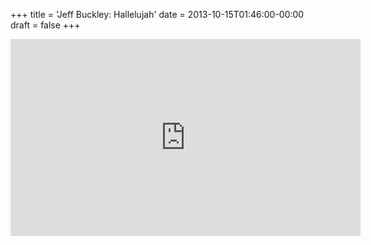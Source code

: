 +++
title = 'Jeff Buckley: Hallelujah'
date = 2013-10-15T01:46:00-00:00
draft = false
+++

<iframe width="560" height="315" src="https://www.youtube.com/embed/y8AWFf7EAc4?si=GqOC4DzOXtISy2mM" title="YouTube video player" frameborder="0" allow="accelerometer; autoplay; clipboard-write; encrypted-media; gyroscope; picture-in-picture; web-share" referrerpolicy="strict-origin-when-cross-origin" allowfullscreen></iframe>
